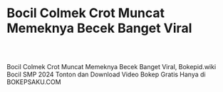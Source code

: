 # Bocil Colmek Crot Muncat Memeknya Becek Banget Viral
<div class="separator" style="clear: both;"><a href="https://alihkansaku.blogspot.com/2024/11/bocil-sange-berat-colmek-di-wc.html" style="display: block; padding: 1em 0; text-align: center; "><img alt="" border="0" data-original-height="464" data-original-width="819" src="https://blogger.googleusercontent.com/img/b/R29vZ2xl/AVvXsEjZmapKPFiqLckhVTsNP3GXYWRVYjl6z3JFnWJ-mDFdaYcRo2hNR5R8I8aEZLSN4-sKfBYfuAxFEOarWLf9o8jjSNBo0kqzFtZ_4fLYM3cIpoQ93ZjVC2RRGMCon6mjsh3zrYRfG_sPQcz7fOcg2Q5TON_q0ZQmxiXDhvBkTr_bB0ddb_3Ihd6ToFDXgCzq/s320/Screenshot%20%28349%29.png"/></a></div>

Bocil Colmek Crot Muncat Memeknya Becek Banget Viral, Bokepid.wiki Bocil SMP 2024 Tonton dan Download Video Bokep Gratis Hanya di BOKEPSAKU.COM
